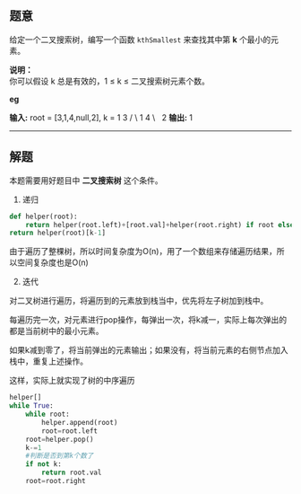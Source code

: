## 题意

给定一个二叉搜索树，编写一个函数 `kthSmallest` 来查找其中第 **k** 个最小的元素。

**说明：**  
你可以假设 k 总是有效的，1 ≤ k ≤ 二叉搜索树元素个数。

**eg** 

**输入:** root = \[3,1,4,null,2\], k = 1
   3
  / \\
 1   4
  \\
   2
**输出:** 1

---
## 解题

本题需要用好题目中 **二叉搜索树** 这个条件。

1. 递归

```python
def helper(root):
	return helper(root.left)+[root.val]+helper(root.right) if root else []
return helper(root)[k-1]
```
由于遍历了整棵树，所以时间复杂度为O(n)，用了一个数组来存储遍历结果，所以空间复杂度也是O(n)

2. 迭代

对二叉树进行遍历，将遍历到的元素放到栈当中，优先将左子树加到栈中。

每遍历完一次，对元素进行pop操作，每弹出一次，将k减一，实际上每次弹出的都是当前树中的最小元素。

如果k减到零了，将当前弹出的元素输出；如果没有，将当前元素的右侧节点加入栈中，重复上述操作。

这样，实际上就实现了树的中序遍历

```python
helper[]
while True:
	while root:
		helper.append(root)
		root=root.left
	root=helper.pop()
	k-=1
	#判断是否到第k个数了
	if not k:
		return root.val
	root=root.right
```
